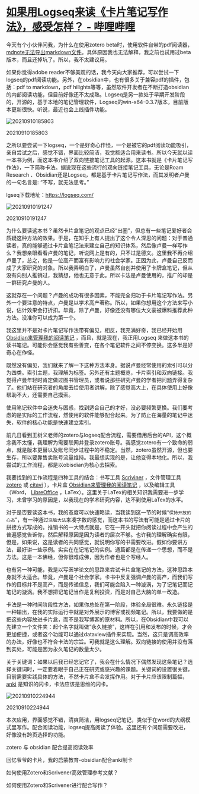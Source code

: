 # [如果用Logseq来读《卡片笔记写作法》，感受怎样？ - 哔哩哔哩](https://www.bilibili.com/read/cv13122276)

今天有个小伙伴问我，为什么在使用zotero beta时，使用软件自带的pdf阅读器，[mdnote无法导出markdown文件](https://www.bilibili.com/video/BV1kb4y1k767)。具体原因我也无法解释，我之前也试用过beta版本，而且还掉坑了。所以，我不太建议用。

如果你觉得adobe reader不够美观的话，我今天向大家推荐，可以尝试一下logseq的pdf阅读功能。另外，在obsidian中，也有很多关于兼容pdf的插件，包括：pdf to markdown，pdf hilights等等，虽然软件开发者在不断打造obsidian的内部阅读功能，但目前好像还不太成熟。Logseq是另一款处于早期开发阶段的，开源的，基于本地的笔记管理软件，Logseq的win-x64-0.3.7版本，目前版本更新很快。听说，最近也会上线插件功能。

![20210910185803](https://i0.hdslb.com/bfs/article/a65c28b6fa754c6f55f456b3a6e20a59b3ab7aa4.png)

20210910185803

之所以要尝试一下logseq，一个是好奇心作怪，一个是被它的pdf阅读功能吸引，亲自尝试之后，感觉不错，界面比较简洁，我觉额适合用来读书。所以今天就以读一本书为例，而这本书介绍了双向链接笔记工具的起源。这本书就是《卡片笔记写作法》，一下简称卡法。据说现在这些流行的双向链接笔记工具，无论是Roam Research 、Obsidian还是Logseq，都是基于卡片笔记写作法，而其发明者卢曼的一句名言是: “不写，就无法思考。”

lgseq下载地址：https://logseq.com/

![20210910191247](https://i0.hdslb.com/bfs/article/dd1e62b401b5f900a239aba79ee3a60fa1e9658e.png)

20210910191247

为什么要读这本书？虽然卡片盒笔记的观点已经“出圈”，但总有一些笔记爱好者会质疑这种方法的效果。于是，在知乎上有人提出了这个令人深思的问题：对于普通读者，真的能够通过卡片盒笔记法来建立自己的知识体系，然后像卢曼一样写作么？我想亲眼看看卢曼的笔记，听说网上是有的，只不过是德文。这里我不再介绍卢曼了，总之，他是一位高产而富有影响力的社会学家。正因为此，卢曼自己反而成了大家研究的对象。所以我弄明白了，卢曼虽然自创并使用了卡牌盒笔记，但从没有向别人推销过，我猜想，他也无意于此。所以卡法是卢曼使用的，推广的却是一群研究卢曼的人。

这就存在一个问题？卢曼的成功有很多因素，不能完全归功于卡片笔记写作法。另外一个要注意的特点，卢曼是以学术高产著称。所以，如果你想用这个方法来写小说，估计效果会打折扣。毕竟，除了卢曼，好像还没有哪位大文豪被爆料推荐此种方法。没准你可以成为第一个。

我这里并不是对卡片笔记写作法带有偏见，相反，我充满好奇，我已经开始用 [Obsidian来管理我的阅读笔记](https://www.bilibili.com/video/BV1kb4y1k767?spm_id_from=333.999.0.0) ，而且，就是现在，我正用Logseq 来做这本书的读书笔记。可能你会感觉我有些善变，在各个笔记软件之间不停变换。这多半是好奇心在作怪。

既然没有偏见，我们就来了解一下这种方法本身。据说卢曼经常使用的索引可以分为四类。索引主题，我理解为标签。另外还有主题概览，卡片索引和双向链接。我觉得卢曼年轻时肯定做过图书管理员，或者说那些研究卢曼的学者把问题弄得复杂了。他们站在研究者的角度去给使用者讲解，除了感觉高大上，在具体使用上好像帮助不大，还需要自己摸索。

使用笔记软件中会迷失与困惑，找到适合自己的才好，没必要频繁更换。我们要考虑的是实际的工作流程，然使用的软件能够配合起来。为了防止在海量的笔记中迷失，软件的核心功能是快速建立索引。

前几日看到王树义老师的zotero与logseq配合流程，需要借用后台的API，这个概念我不太懂，我理解为需要联网并登录zotero账号。我感觉zotero有一个致命的弱点，就是版本更替以及账号同步过程中的不稳定。当然，zotero虽然开源，但也要生存，所以要靠售卖账号流量维持。我最想实现的是，让他变得本地化。所以，我尝试的工作流程，都是以obisdian为核心去探索。

我要找到的工作流程是四种工具的结合：书写工具 [Scriviner](https://www.bilibili.com/video/BV1jb4y167xt/) ，文件管理工具 [zotero](https://www.bilibili.com/video/BV1PK4y197ic/) 或 [citavi](https://www.bilibili.com/video/BV1FV411q7cA/) ），卡片盒 [Obsidian来管理我的阅读笔记](https://www.bilibili.com/video/BV1kb4y1k767?spm_id_from=333.999.0.0) ，以及编辑工具（Word， [LibreOffice](https://www.bilibili.com/video/BV1zQ4y1C7Tx?spm_id_from=333.999.0.0) ，LaTex）。这里关于LaTex的相关知识我需要进一步学习，未曾学习的原因是，以我现在的学术研究内容，达不到使用LaTex的水平。

对于是否要读这本书，我的态度可以快速略读，当我读到这一节的时候“`保持开放的心态`”，有一种通过`洗脑大法`来凑字数的感觉，而这本书的写法有可能是通过卡片的拼接方式写成的。推销书的一大特点就是，它在一开头就把你阅读过程中会产生的普遍感觉告诉你，然后解释原因是因为读者的层次不够。也许我的理解确实有限，但是，如果说，这是读者的共同感觉，就说明你写的书需要改进。假如你要讲方法，最好讲一些示例。实实在在记笔记的实例。通篇都是在传递一个思想，而不是方法。这是一本佛经，但你很难成佛，因为作者也是个写经人。

也有另一种可能，我是以写医学论文的思路来尝试卡片盒笔记的方法，这种思路本身就不太适合。毕竟，卢曼是个社会学家。卡书中反复强调卢曼的高产，而我们写作的目标并不是高产，而是传递信息，我们可能会陷入一种漩涡，为了记笔记而记笔记的漩涡。我不想把记笔记当作是复利投资，而是对自己大脑的单一改造。

卡法是一种时间阶段性方法，如果你总处在第一阶段，体验全局很难。永久链接是一种输出，在我的实际运行中就是对外展示的博客或视频笔记。所以，我要做的是把这些内容放进卡片盒，而不是我写博客的原材料。所以，在Obsidian中我可以先建立一个文件夹：起个名字就叫做“永久链接”，这样在引用和发布的时候，才会更加便捷，或者这个功能可以通过dataview插件来实现。当然，这只是调高效率的办法，好像也不符合卡法的宗旨。可我就是这么理解。双向链接的使用并没有落到实处，可能是因为永久笔记的数量太少。

关于关键词：如果以后我已经忘记它了，我会在什么情况下偶然发现这条笔记？选择关键词时，一定要着眼于自己正在研究或感兴趣的课题。关键词的设置很关键，目前需要实践具体的方法，不然卡片盒不会发挥作用。对于卡片应该限制篇幅， [anki](https://www.bilibili.com/video/BV1m44y187cM/) 是知识的闪卡，卡法应该是思维的闪卡。

![20210910224944](https://i0.hdslb.com/bfs/article/deb975a4e6a3b451650a7ef285a362b793e75ac2.png)

20210910224944

本次应用，界面感觉不错，清爽简洁，用logseq记笔记，类似于在word的大纲模式里写作。配合阅读功能，logseq提高阅读了体验。这里还有个问题需要改进，好像没有跨页选择的功能。

zotero 与 obsidian 配合提高阅读效率

回忆爷爷的卡片，我的启蒙教育-obsidian配合anki制卡

如何使用Zotero和Scrivener高效管理参考文献？

如何使用Zotero和Scrivener进行配合写作？
